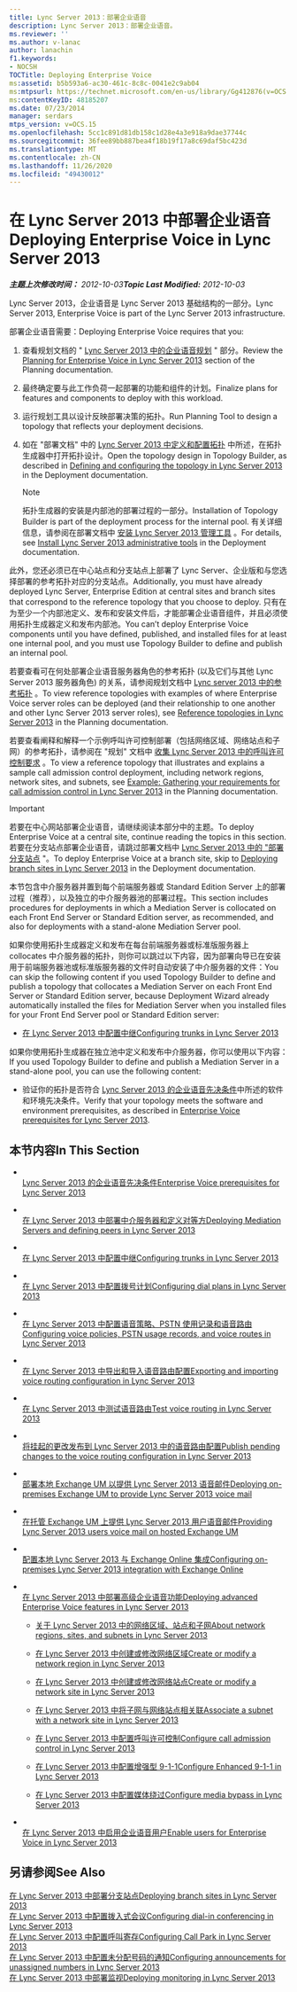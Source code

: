 ```yaml
---
title: Lync Server 2013：部署企业语音
description: Lync Server 2013：部署企业语音。
ms.reviewer: ''
ms.author: v-lanac
author: lanachin
f1.keywords:
- NOCSH
TOCTitle: Deploying Enterprise Voice
ms:assetid: b5b593a6-ac30-461c-8c8c-0041e2c9ab04
ms:mtpsurl: https://technet.microsoft.com/en-us/library/Gg412876(v=OCS.15)
ms:contentKeyID: 48185207
ms.date: 07/23/2014
manager: serdars
mtps_version: v=OCS.15
ms.openlocfilehash: 5cc1c891d81db158c1d28e4a3e918a9dae37744c
ms.sourcegitcommit: 36fee89bb887bea4f18b19f17a8c69daf5bc423d
ms.translationtype: MT
ms.contentlocale: zh-CN
ms.lasthandoff: 11/26/2020
ms.locfileid: "49430012"
---
```

# <a name="deploying-enterprise-voice-in-lync-server-2013"></a><span data-ttu-id="fbb35-103">在 Lync Server 2013 中部署企业语音</span><span class="sxs-lookup"><span data-stu-id="fbb35-103">Deploying Enterprise Voice in Lync Server 2013</span></span>

<div data-xmlns="http://www.w3.org/1999/xhtml">

<div class="topic" data-xmlns="http://www.w3.org/1999/xhtml" data-msxsl="urn:schemas-microsoft-com:xslt" data-cs="https://msdn.microsoft.com/">

<div data-asp="https://msdn2.microsoft.com/asp">



</div>

<div id="mainSection">

<div id="mainBody"><span data-ttu-id="fbb35-104">

<span> </span></span><span class="sxs-lookup"><span data-stu-id="fbb35-104">

<span> </span></span></span>

<span data-ttu-id="fbb35-105">_**主题上次修改时间：** 2012-10-03_</span><span class="sxs-lookup"><span data-stu-id="fbb35-105">_**Topic Last Modified:** 2012-10-03_</span></span>

<span data-ttu-id="fbb35-106">Lync Server 2013，企业语音是 Lync Server 2013 基础结构的一部分。</span><span class="sxs-lookup"><span data-stu-id="fbb35-106">Lync Server 2013, Enterprise Voice is part of the Lync Server 2013 infrastructure.</span></span>

<span data-ttu-id="fbb35-107">部署企业语音需要：</span><span class="sxs-lookup"><span data-stu-id="fbb35-107">Deploying Enterprise Voice requires that you:</span></span>

<div id="sectionSection0" class="section">

1.  <span data-ttu-id="fbb35-108">查看规划文档的 " [Lync Server 2013 中的企业语音规划](lync-server-2013-planning-for-enterprise-voice.md) " 部分。</span><span class="sxs-lookup"><span data-stu-id="fbb35-108">Review the [Planning for Enterprise Voice in Lync Server 2013](lync-server-2013-planning-for-enterprise-voice.md) section of the Planning documentation.</span></span>

2.  <span data-ttu-id="fbb35-109">最终确定要与此工作负荷一起部署的功能和组件的计划。</span><span class="sxs-lookup"><span data-stu-id="fbb35-109">Finalize plans for features and components to deploy with this workload.</span></span>

3.  <span data-ttu-id="fbb35-110">运行规划工具以设计反映部署决策的拓扑。</span><span class="sxs-lookup"><span data-stu-id="fbb35-110">Run Planning Tool to design a topology that reflects your deployment decisions.</span></span>

4.  <span data-ttu-id="fbb35-111">如在 "部署文档" 中的 [Lync Server 2013 中定义和配置拓扑](lync-server-2013-defining-and-configuring-the-topology.md) 中所述，在拓扑生成器中打开拓扑设计。</span><span class="sxs-lookup"><span data-stu-id="fbb35-111">Open the topology design in Topology Builder, as described in [Defining and configuring the topology in Lync Server 2013](lync-server-2013-defining-and-configuring-the-topology.md) in the Deployment documentation.</span></span>
    
    <div>
    

    > [!NOTE]  
    > <span data-ttu-id="fbb35-112">拓扑生成器的安装是内部池的部署过程的一部分。</span><span class="sxs-lookup"><span data-stu-id="fbb35-112">Installation of Topology Builder is part of the deployment process for the internal pool.</span></span> <span data-ttu-id="fbb35-113">有关详细信息，请参阅在部署文档中 <A href="lync-server-2013-install-lync-server-administrative-tools.md">安装 Lync Server 2013 管理工具</A> 。</span><span class="sxs-lookup"><span data-stu-id="fbb35-113">For details, see <A href="lync-server-2013-install-lync-server-administrative-tools.md">Install Lync Server 2013 administrative tools</A> in the Deployment documentation.</span></span>

    
    </div>

<span data-ttu-id="fbb35-114">此外，您还必须已在中心站点和分支站点上部署了 Lync Server、企业版和与您选择部署的参考拓扑对应的分支站点。</span><span class="sxs-lookup"><span data-stu-id="fbb35-114">Additionally, you must have already deployed Lync Server, Enterprise Edition at central sites and branch sites that correspond to the reference topology that you choose to deploy.</span></span> <span data-ttu-id="fbb35-115">只有在为至少一个内部池定义、发布和安装文件后，才能部署企业语音组件，并且必须使用拓扑生成器定义和发布内部池。</span><span class="sxs-lookup"><span data-stu-id="fbb35-115">You can’t deploy Enterprise Voice components until you have defined, published, and installed files for at least one internal pool, and you must use Topology Builder to define and publish an internal pool.</span></span>

</div>

<div id="sectionSection1" class="section">

<div class="subSection">

<span data-ttu-id="fbb35-116">若要查看可在何处部署企业语音服务器角色的参考拓扑 (以及它们与其他 Lync Server 2013 服务器角色) 的关系，请参阅规划文档中 [Lync server 2013 中的参考拓扑](lync-server-2013-reference-topologies.md) 。</span><span class="sxs-lookup"><span data-stu-id="fbb35-116">To view reference topologies with examples of where Enterprise Voice server roles can be deployed (and their relationship to one another and other Lync Server 2013 server roles), see [Reference topologies in Lync Server 2013](lync-server-2013-reference-topologies.md) in the Planning documentation.</span></span>

<span data-ttu-id="fbb35-117">若要查看阐释和解释一个示例呼叫许可控制部署（包括网络区域、网络站点和子网）的参考拓扑，请参阅在 "规划" 文档中 [收集 Lync Server 2013 中的呼叫许可控制要求](lync-server-2013-example-of-gathering-your-requirements-for-call-admission-control.md) 。</span><span class="sxs-lookup"><span data-stu-id="fbb35-117">To view a reference topology that illustrates and explains a sample call admission control deployment, including network regions, network sites, and subnets, see [Example: Gathering your requirements for call admission control in Lync Server 2013](lync-server-2013-example-of-gathering-your-requirements-for-call-admission-control.md) in the Planning documentation.</span></span>

</div>

</div>

<div id="sectionSection2" class="section">

<div>


> [!IMPORTANT]  
> <span data-ttu-id="fbb35-118">若要在中心网站部署企业语音，请继续阅读本部分中的主题。</span><span class="sxs-lookup"><span data-stu-id="fbb35-118">To deploy Enterprise Voice at a central site, continue reading the topics in this section.</span></span> <span data-ttu-id="fbb35-119">若要在分支站点部署企业语音，请跳过部署文档中 <A href="lync-server-2013-deploying-branch-sites.md">Lync Server 2013 中的 "部署分支站点</A> "。</span><span class="sxs-lookup"><span data-stu-id="fbb35-119">To deploy Enterprise Voice at a branch site, skip to <A href="lync-server-2013-deploying-branch-sites.md">Deploying branch sites in Lync Server 2013</A> in the Deployment documentation.</span></span>



</div>

<span data-ttu-id="fbb35-120">本节包含中介服务器并置到每个前端服务器或 Standard Edition Server 上的部署过程（推荐），以及独立的中介服务器池的部署过程。</span><span class="sxs-lookup"><span data-stu-id="fbb35-120">This section includes procedures for deployments in which a Mediation Server is collocated on each Front End Server or Standard Edition server, as recommended, and also for deployments with a stand-alone Mediation Server pool.</span></span>

<span data-ttu-id="fbb35-121">如果你使用拓扑生成器定义和发布在每台前端服务器或标准版服务器上 collocates 中介服务器的拓扑，则你可以跳过以下内容，因为部署向导已在安装用于前端服务器池或标准版服务器的文件时自动安装了中介服务器的文件：</span><span class="sxs-lookup"><span data-stu-id="fbb35-121">You can skip the following content if you used Topology Builder to define and publish a topology that collocates a Mediation Server on each Front End Server or Standard Edition server, because Deployment Wizard already automatically installed the files for Mediation Server when you installed files for your Front End Server pool or Standard Edition server:</span></span>

  - [<span data-ttu-id="fbb35-122">在 Lync Server 2013 中配置中继</span><span class="sxs-lookup"><span data-stu-id="fbb35-122">Configuring trunks in Lync Server 2013</span></span>](lync-server-2013-configuring-trunks.md)

<span data-ttu-id="fbb35-123">如果你使用拓扑生成器在独立池中定义和发布中介服务器，你可以使用以下内容：</span><span class="sxs-lookup"><span data-stu-id="fbb35-123">If you used Topology Builder to define and publish a Mediation Server in a stand-alone pool, you can use the following content:</span></span>

  - <span data-ttu-id="fbb35-124">验证你的拓扑是否符合 [Lync Server 2013 的企业语音先决条件](lync-server-2013-enterprise-voice-prerequisites.md)中所述的软件和环境先决条件。</span><span class="sxs-lookup"><span data-stu-id="fbb35-124">Verify that your topology meets the software and environment prerequisites, as described in [Enterprise Voice prerequisites for Lync Server 2013](lync-server-2013-enterprise-voice-prerequisites.md).</span></span>

</div>

<div>

## <a name="in-this-section"></a><span data-ttu-id="fbb35-125">本节内容</span><span class="sxs-lookup"><span data-stu-id="fbb35-125">In This Section</span></span>

  - <span></span>  
    [<span data-ttu-id="fbb35-126">Lync Server 2013 的企业语音先决条件</span><span class="sxs-lookup"><span data-stu-id="fbb35-126">Enterprise Voice prerequisites for Lync Server 2013</span></span>](lync-server-2013-enterprise-voice-prerequisites.md)

  - <span></span>  
    [<span data-ttu-id="fbb35-127">在 Lync Server 2013 中部署中介服务器和定义对等方</span><span class="sxs-lookup"><span data-stu-id="fbb35-127">Deploying Mediation Servers and defining peers in Lync Server 2013</span></span>](lync-server-2013-deploying-mediation-servers-and-defining-peers.md)

  - <span></span>  
    [<span data-ttu-id="fbb35-128">在 Lync Server 2013 中配置中继</span><span class="sxs-lookup"><span data-stu-id="fbb35-128">Configuring trunks in Lync Server 2013</span></span>](lync-server-2013-configuring-trunks.md)

  - <span></span>  
    [<span data-ttu-id="fbb35-129">在 Lync Server 2013 中配置拨号计划</span><span class="sxs-lookup"><span data-stu-id="fbb35-129">Configuring dial plans in Lync Server 2013</span></span>](lync-server-2013-configuring-dial-plans.md)

  - <span></span>  
    [<span data-ttu-id="fbb35-130">在 Lync Server 2013 中配置语音策略、PSTN 使用记录和语音路由</span><span class="sxs-lookup"><span data-stu-id="fbb35-130">Configuring voice policies, PSTN usage records, and voice routes in Lync Server 2013</span></span>](lync-server-2013-configuring-voice-policies-pstn-usage-records-and-voice-routes.md)

  - <span></span>  
    [<span data-ttu-id="fbb35-131">在 Lync Server 2013 中导出和导入语音路由配置</span><span class="sxs-lookup"><span data-stu-id="fbb35-131">Exporting and importing voice routing configuration in Lync Server 2013</span></span>](lync-server-2013-exporting-and-importing-voice-routing-configuration.md)

  - <span></span>  
    [<span data-ttu-id="fbb35-132">在 Lync Server 2013 中测试语音路由</span><span class="sxs-lookup"><span data-stu-id="fbb35-132">Test voice routing in Lync Server 2013</span></span>](lync-server-2013-test-voice-routing.md)

  - <span></span>  
    [<span data-ttu-id="fbb35-133">将挂起的更改发布到 Lync Server 2013 中的语音路由配置</span><span class="sxs-lookup"><span data-stu-id="fbb35-133">Publish pending changes to the voice routing configuration in Lync Server 2013</span></span>](lync-server-2013-publish-pending-changes-to-the-voice-routing-configuration.md)

  - <span></span>  
    [<span data-ttu-id="fbb35-134">部署本地 Exchange UM 以提供 Lync Server 2013 语音邮件</span><span class="sxs-lookup"><span data-stu-id="fbb35-134">Deploying on-premises Exchange UM to provide Lync Server 2013 voice mail</span></span>](lync-server-2013-deploying-on-premises-exchange-um-to-provide-lync-server-2013-voice-mail.md)

  - <span></span>  
    [<span data-ttu-id="fbb35-135">在托管 Exchange UM 上提供 Lync Server 2013 用户语音邮件</span><span class="sxs-lookup"><span data-stu-id="fbb35-135">Providing Lync Server 2013 users voice mail on hosted Exchange UM</span></span>](lync-server-2013-providing-lync-server-users-voice-mail-on-hosted-exchange-um.md)

  - <span></span>  
    [<span data-ttu-id="fbb35-136">配置本地 Lync Server 2013 与 Exchange Online 集成</span><span class="sxs-lookup"><span data-stu-id="fbb35-136">Configuring on-premises Lync Server 2013 integration with Exchange Online</span></span>](lync-server-2013-configuring-on-premises-lync-server-integration-with-exchange-online.md)

  - <span></span>  
    [<span data-ttu-id="fbb35-137">在 Lync Server 2013 中部署高级企业语音功能</span><span class="sxs-lookup"><span data-stu-id="fbb35-137">Deploying advanced Enterprise Voice features in Lync Server 2013</span></span>](lync-server-2013-deploying-advanced-enterprise-voice-features.md)
    
      - [<span data-ttu-id="fbb35-138">关于 Lync Server 2013 中的网络区域、站点和子网</span><span class="sxs-lookup"><span data-stu-id="fbb35-138">About network regions, sites, and subnets in Lync Server 2013</span></span>](lync-server-2013-about-network-regions-sites-and-subnets.md)
    
      - [<span data-ttu-id="fbb35-139">在 Lync Server 2013 中创建或修改网络区域</span><span class="sxs-lookup"><span data-stu-id="fbb35-139">Create or modify a network region in Lync Server 2013</span></span>](lync-server-2013-create-or-modify-a-network-region.md)
    
      - [<span data-ttu-id="fbb35-140">在 Lync Server 2013 中创建或修改网络站点</span><span class="sxs-lookup"><span data-stu-id="fbb35-140">Create or modify a network site in Lync Server 2013</span></span>](lync-server-2013-create-or-modify-a-network-site.md)
    
      - [<span data-ttu-id="fbb35-141">在 Lync Server 2013 中将子网与网络站点相关联</span><span class="sxs-lookup"><span data-stu-id="fbb35-141">Associate a subnet with a network site in Lync Server 2013</span></span>](lync-server-2013-associate-a-subnet-with-a-network-site.md)
    
      - [<span data-ttu-id="fbb35-142">在 Lync Server 2013 中配置呼叫许可控制</span><span class="sxs-lookup"><span data-stu-id="fbb35-142">Configure call admission control in Lync Server 2013</span></span>](lync-server-2013-configure-call-admission-control.md)
    
      - [<span data-ttu-id="fbb35-143">在 Lync Server 2013 中配置增强型 9-1-1</span><span class="sxs-lookup"><span data-stu-id="fbb35-143">Configure Enhanced 9-1-1 in Lync Server 2013</span></span>](lync-server-2013-configure-enhanced-9-1-1.md)
    
      - [<span data-ttu-id="fbb35-144">在 Lync Server 2013 中配置媒体绕过</span><span class="sxs-lookup"><span data-stu-id="fbb35-144">Configure media bypass in Lync Server 2013</span></span>](lync-server-2013-configure-media-bypass.md)

  - <span></span>  
    [<span data-ttu-id="fbb35-145">在 Lync Server 2013 中启用企业语音用户</span><span class="sxs-lookup"><span data-stu-id="fbb35-145">Enable users for Enterprise Voice in Lync Server 2013</span></span>](lync-server-2013-enable-users-for-enterprise-voice.md)

</div>

<div>

## <a name="see-also"></a><span data-ttu-id="fbb35-146">另请参阅</span><span class="sxs-lookup"><span data-stu-id="fbb35-146">See Also</span></span>


[<span data-ttu-id="fbb35-147">在 Lync Server 2013 中部署分支站点</span><span class="sxs-lookup"><span data-stu-id="fbb35-147">Deploying branch sites in Lync Server 2013</span></span>](lync-server-2013-deploying-branch-sites.md)  
[<span data-ttu-id="fbb35-148">在 Lync Server 2013 中配置拨入式会议</span><span class="sxs-lookup"><span data-stu-id="fbb35-148">Configuring dial-in conferencing in Lync Server 2013</span></span>](lync-server-2013-configuring-dial-in-conferencing.md)  
[<span data-ttu-id="fbb35-149">在 Lync Server 2013 中配置呼叫寄存</span><span class="sxs-lookup"><span data-stu-id="fbb35-149">Configuring Call Park in Lync Server 2013</span></span>](lync-server-2013-configuring-call-park.md)  
[<span data-ttu-id="fbb35-150">在 Lync Server 2013 中配置未分配号码的通知</span><span class="sxs-lookup"><span data-stu-id="fbb35-150">Configuring announcements for unassigned numbers in Lync Server 2013</span></span>](lync-server-2013-configuring-announcements-for-unassigned-numbers.md)  
[<span data-ttu-id="fbb35-151">在 Lync Server 2013 中部署监视</span><span class="sxs-lookup"><span data-stu-id="fbb35-151">Deploying monitoring in Lync Server 2013</span></span>](lync-server-2013-deploying-monitoring.md)  
  

<span data-ttu-id="fbb35-152"></div>

</div>

<span> </span>

</div>

</div>

</span><span class="sxs-lookup"><span data-stu-id="fbb35-152"></div>

</div>

<span> </span>

</div>

</div>

</span></span></div>

